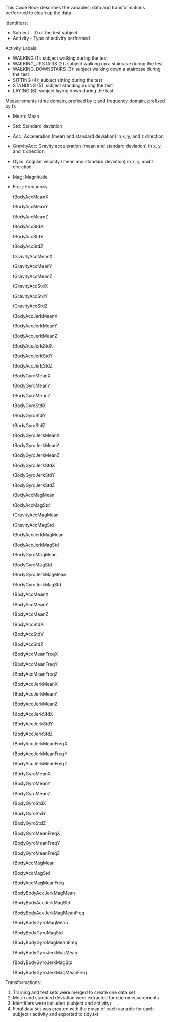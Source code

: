 This Code Book describes the variables, data and transformations performed to clean up the data

Identifiers:

- Subject - ID of the test subject
- Activity - Type of activity performed

Activity Labels:

- WALKING (1): subject walking during the test
- WALKING_UPSTAIRS (2): subject walking up a staircase during the test
- WALKING_DOWNSTAIRS (3): subject walking down a staircase during the test
- SITTING (4): subject sitting during the test
- STANDING (5): subject standing during the test
- LAYING (6): subject laying down during the test

Measurements (time domain, prefixed by t; and frequency domain, prefixed by f):

- Mean: Mean
- Std: Standard deviation
- Acc: Acceleration (mean and standard deviation) in x, y, and z direction
- GravityAcc: Gravity acceleration (mean and standard deviation) in x, y, and z direction
- Gyro: Angular velocity (mean and standard deviation) in x, y, and z direction
- Mag: Magnitude
- Freq: Frequency


    tBodyAccMeanX
    
    tBodyAccMeanY
    
    tBodyAccMeanZ
    
    tBodyAccStdX
    
    tBodyAccStdY
    
    tBodyAccStdZ
    
    tGravityAccMeanX
    
    tGravityAccMeanY
    
    tGravityAccMeanZ
    
    tGravityAccStdX
    
    tGravityAccStdY
    
    tGravityAccStdZ
    
    tBodyAccJerkMeanX
    
    tBodyAccJerkMeanY
    
    tBodyAccJerkMeanZ
    
    tBodyAccJerkStdX
    
    tBodyAccJerkStdY
    
    tBodyAccJerkStdZ
    
    tBodyGyroMeanX
    
    tBodyGyroMeanY
    
    tBodyGyroMeanZ
    
    tBodyGyroStdX
    
    tBodyGyroStdY
    
    tBodyGyroStdZ
    
    tBodyGyroJerkMeanX
    
    tBodyGyroJerkMeanY
    
    tBodyGyroJerkMeanZ
    
    tBodyGyroJerkStdX
    
    tBodyGyroJerkStdY
    
    tBodyGyroJerkStdZ
    
    tBodyAccMagMean
    
    tBodyAccMagStd
    
    tGravityAccMagMean
    
    tGravityAccMagStd
    
    tBodyAccJerkMagMean
    
    tBodyAccJerkMagStd
    
    tBodyGyroMagMean
    
    tBodyGyroMagStd
    
    tBodyGyroJerkMagMean
    
    tBodyGyroJerkMagStd
    
    fBodyAccMeanX
    
    fBodyAccMeanY
    
    fBodyAccMeanZ
    
    fBodyAccStdX
    
    fBodyAccStdY
    
    fBodyAccStdZ
    
    fBodyAccMeanFreqX
    
    fBodyAccMeanFreqY
    
    fBodyAccMeanFreqZ
    
    fBodyAccJerkMeanX
    
    fBodyAccJerkMeanY
    
    fBodyAccJerkMeanZ
    
    fBodyAccJerkStdX
    
    fBodyAccJerkStdY
    
    fBodyAccJerkStdZ
    
    fBodyAccJerkMeanFreqX
    
    fBodyAccJerkMeanFreqY
    
    fBodyAccJerkMeanFreqZ
    
    fBodyGyroMeanX
    
    fBodyGyroMeanY
    
    fBodyGyroMeanZ
    
    fBodyGyroStdX
    
    fBodyGyroStdY
    
    fBodyGyroStdZ
    
    fBodyGyroMeanFreqX
    
    fBodyGyroMeanFreqY
    
    fBodyGyroMeanFreqZ
    
    fBodyAccMagMean
    
    fBodyAccMagStd
    
    fBodyAccMagMeanFreq
    
    fBodyBodyAccJerkMagMean
    
    fBodyBodyAccJerkMagStd
    
    fBodyBodyAccJerkMagMeanFreq
    
    fBodyBodyGyroMagMean
    
    fBodyBodyGyroMagStd
    
    fBodyBodyGyroMagMeanFreq
    
    fBodyBodyGyroJerkMagMean
    
    fBodyBodyGyroJerkMagStd
    
    fBodyBodyGyroJerkMagMeanFreq
    
Transformations:
1. Training and test sets were merged to create one data set
2. Mean and standard deviation were extracted for each measurements
3. Identifiers were included (subject and activity)
4. Final data set was created with the mean of each variable for each subject / activity and exported to tidy.txt

